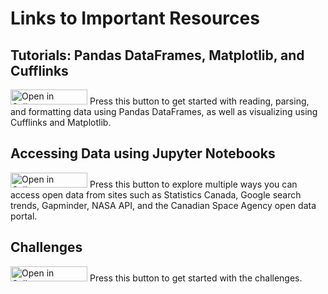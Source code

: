 # Links to Important Resources

## Tutorials: Pandas DataFrames, Matplotlib, and Cufflinks

<a href="http://tinyurl.com/ya3jgsd7" target="_blank"><img src="https://raw.githubusercontent.com/callysto/curriculum-notebooks/master/open-in-callysto-button.svg?sanitize=true" width="123" height="24" alt="Open in Callysto"/></a> Press this button to get started with reading, parsing, and formatting data using Pandas DataFrames, as well as visualizing using Cufflinks and Matplotlib. 

## Accessing Data using Jupyter Notebooks

<a href="http://tinyurl.com/y84e5hvh" target="_blank"><img src="https://raw.githubusercontent.com/callysto/curriculum-notebooks/master/open-in-callysto-button.svg?sanitize=true" width="123" height="24" alt="Open in Callysto"/></a> Press this button to explore multiple ways you can access open data from sites such as Statistics Canada, Google search trends, Gapminder, NASA API, and the Canadian Space Agency open data portal. 

## Challenges

<a href="http://tinyurl.com/ya84r4vc" target="_blank"><img src="https://raw.githubusercontent.com/callysto/curriculum-notebooks/master/open-in-callysto-button.svg?sanitize=true" width="123" height="24" alt="Open in Callysto"/></a> Press this button to get started with the challenges.
